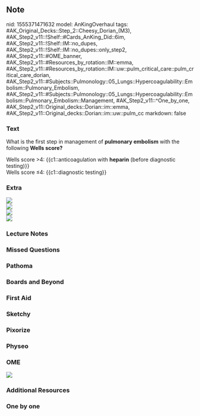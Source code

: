 ## Note
nid: 1555371471632
model: AnKingOverhaul
tags: #AK_Original_Decks::Step_2::Cheesy_Dorian_(M3), #AK_Step2_v11::!Shelf::#Cards_AnKing_Did::6im, #AK_Step2_v11::!Shelf::IM::no_dupes, #AK_Step2_v11::!Shelf::IM::no_dupes::only_step2, #AK_Step2_v11::#OME_banner, #AK_Step2_v11::#Resources_by_rotation::IM::emma, #AK_Step2_v11::#Resources_by_rotation::IM::uw::pulm_critical_care::pulm_critical_care_dorian, #AK_Step2_v11::#Subjects::Pulmonology::05_Lungs::Hypercoagulability::Embolism::Pulmonary_Embolism, #AK_Step2_v11::#Subjects::Pulmonology::05_Lungs::Hypercoagulability::Embolism::Pulmonary_Embolism::Management, #AK_Step2_v11::^One_by_one, #AK_Step2_v11::Original_decks::Dorian::im::emma, #AK_Step2_v11::Original_decks::Dorian::im::uw::pulm_cc
markdown: false

### Text
What is the first step in management of <b>pulmonary embolism</b>
with the following <b>Wells score?</b>
<div>
  Wells score >4: {{c1::anticoagulation with <b>heparin</b>
  (before diagnostic testing)}}
</div>
<div>
  Wells score ≤4: {{c1::diagnostic testing}}
</div>

### Extra
<div>
  <div>
    <div style="display: inline !important;">
      <i><img src="paste-1783734277767169.jpg"></i>
    </div>
  </div>
  <div>
    <i><img src="L12165.jpg"></i>
  </div>
  <div>
    <i><img src="paste-61010010439681.jpg"></i>
  </div>
</div>
<div>
  <i><img src="paste-1766799221719041.jpg"></i>
</div>

### Lecture Notes


### Missed Questions


### Pathoma


### Boards and Beyond


### First Aid


### Sketchy


### Pixorize


### Physeo


### OME
<div class="ome-widget">
  <a href="https://onlinemeded.org?ref=anki"><img src=
  "_OME_AnkiFlashcards_General_3.png"></a>
</div>

### Additional Resources


### One by one

